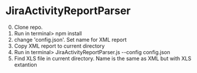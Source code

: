 # JiraActivityReportParser
0. Clone repo.
1. Run in terminal> npm install
2. change 'config.json'. Set name for XML report
3. Copy XML report to current directory
4. Run in terminal> JiraActivityReportParser.js --config config.json
5. Find XLS file in current directory. Name is the same as XML but with XLS extantion
